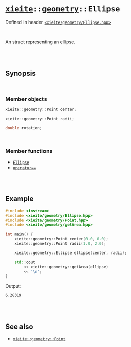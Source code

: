 # [`xieite`](../../README.md)`::`[`geometry`](../../docs/geometry.md)`::Ellipse`
Defined in header [`<xieite/geometry/Ellipse.hpp>`](../../include/xieite/geometry/Ellipse.hpp)

<br/>

An struct representing an ellipse.

<br/><br/>

## Synopsis

<br/>

### Member objects
```cpp
xieite::geometry::Point center;
```
```cpp
xieite::geometry::Point radii;
```
```cpp
double rotation;
```

<br/>

### Member functions
- [`Ellipse`](../../docs/geometry/Ellipse/constructor.md)
- [`operator==`](../../docs/geometry/Ellipse/operatorEquals.md)

<br/><br/>

## Example
```cpp
#include <iostream>
#include <xieite/geometry/Ellipse.hpp>
#include <xieite/geometry/Point.hpp>
#include <xieite/geometry/getArea.hpp>

int main() {
	xieite::geometry::Point center(0.0, 0.0);
	xieite::geometry::Point radii(1.0, 2.0);

	xieite::geometry::Ellipse ellipse(center, radii);

	std::cout
		<< xieite::geometry::getArea(ellipse)
		<< '\n';
}
```
Output:
```
6.28319
```

<br/><br/>

## See also
- [`xieite::geometry::Point`](../../docs/geometry/Point.md)
